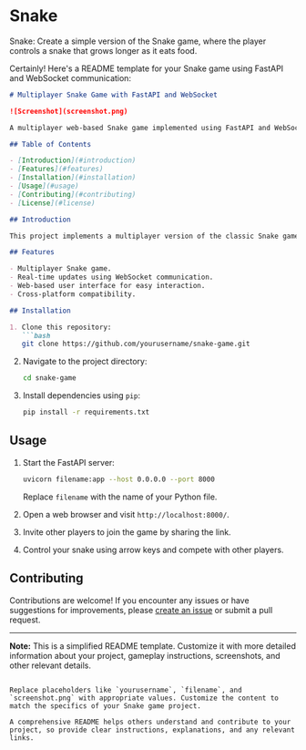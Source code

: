 # Snake
Snake: Create a simple version of the Snake game, where the player controls a snake that grows longer as it eats food.

Certainly! Here's a README template for your Snake game using FastAPI and WebSocket communication:

```markdown
# Multiplayer Snake Game with FastAPI and WebSocket

![Screenshot](screenshot.png)

A multiplayer web-based Snake game implemented using FastAPI and WebSocket communication.

## Table of Contents

- [Introduction](#introduction)
- [Features](#features)
- [Installation](#installation)
- [Usage](#usage)
- [Contributing](#contributing)
- [License](#license)

## Introduction

This project implements a multiplayer version of the classic Snake game using FastAPI, a modern web framework for building APIs with Python, and WebSocket communication for real-time updates. Players can control their snakes using arrow keys and compete with other players in the same game session.

## Features

- Multiplayer Snake game.
- Real-time updates using WebSocket communication.
- Web-based user interface for easy interaction.
- Cross-platform compatibility.

## Installation

1. Clone this repository:
   ```bash
   git clone https://github.com/yourusername/snake-game.git
   ```

2. Navigate to the project directory:
   ```bash
   cd snake-game
   ```

3. Install dependencies using `pip`:
   ```bash
   pip install -r requirements.txt
   ```

## Usage

1. Start the FastAPI server:
   ```bash
   uvicorn filename:app --host 0.0.0.0 --port 8000
   ```
   Replace `filename` with the name of your Python file.

2. Open a web browser and visit `http://localhost:8000/`.

3. Invite other players to join the game by sharing the link.

4. Control your snake using arrow keys and compete with other players.

## Contributing

Contributions are welcome! If you encounter any issues or have suggestions for improvements, please [create an issue](https://github.com/yourusername/snake-game/issues) or submit a pull request.

---

**Note:** This is a simplified README template. Customize it with more detailed information about your project, gameplay instructions, screenshots, and other relevant details.
```

Replace placeholders like `yourusername`, `filename`, and `screenshot.png` with appropriate values. Customize the content to match the specifics of your Snake game project.

A comprehensive README helps others understand and contribute to your project, so provide clear instructions, explanations, and any relevant links.
